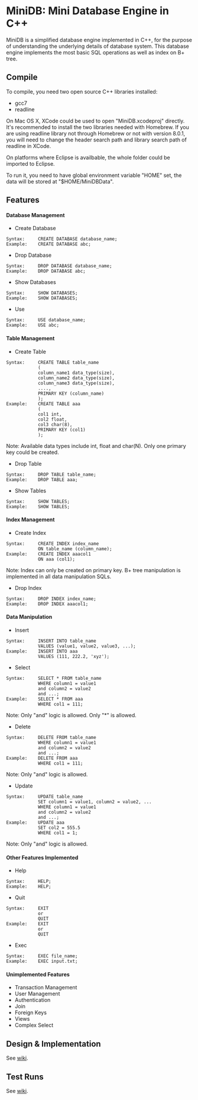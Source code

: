 MiniDB: Mini Database Engine in C++
===================================

MiniDB is a simplified database engine implemented in C++, for the purpose of understanding the underlying details of database system. This database engine implements the most basic SQL operations as well as index on B+ tree.

## Compile

To compile, you need two open source C++ libraries installed:
* gcc7
* readline

On Mac OS X, XCode could be used to open "MiniDB.xcodeproj" directly. It's recommended to install the two libraries needed with Homebrew. If you are using readline library not through Homebrew or not with version 8.0.1, you will need to change the header search path and library search path of readline in XCode.

On platforms where Eclipse is availbable, the whole folder could be imported to Eclipse.

To run it, you need to have global environment variable "HOME" set, the data will be stored at "$HOME/MiniDBData".

## Features

#### Database Management
*	Create Database
```
Syntax:		CREATE DATABASE database_name;
Example:	CREATE DATABASE abc;
```
*	Drop Database
```
Syntax:		DROP DATABASE database_name;
Example: 	DROP DATABASE abc;
```
*	Show Databases
```
Syntax:		SHOW DATABASES;
Example: 	SHOW DATABASES;
```
*	Use
```
Syntax:		USE database_name;
Example: 	USE abc;
```
####	Table Management
*	Create Table
```
Syntax:		CREATE TABLE table_name
			(
			column_name1 data_type(size),
			column_name2 data_type(size),
			column_name3 data_type(size),
			....,
			PRIMARY KEY (column_name)
			);
Example: 	CREATE TABLE aaa
			(
			col1 int,
			col2 float,
			col3 char(8),
			PRIMARY KEY (col1)
			);
```
Note:	Available data types include int, float and char(N). Only one primary key could be created.

*	Drop Table
```
Syntax:		DROP TABLE table_name;
Example:	DROP TABLE aaa;
```
*	Show Tables
```
Syntax:		SHOW TABLES;
Example: 	SHOW TABLES;
```
####	Index Management

*	Create Index
```
Syntax:		CREATE INDEX index_name
			ON table_name (column_name);
Example: 	CREATE INDEX aaacol1 
			ON aaa (col1);
```
Note:	Index can only be created on primary key. B+ tree manipulation is implemented in all data manipulation SQLs.

*	Drop Index
```
Syntax:		DROP INDEX index_name;
Example:	DROP INDEX aaacol1;
```
####	Data Manipulation
*	Insert
```
Syntax:		INSERT INTO table_name
			VALUES (value1, value2, value3, ...);
Example: 	INSERT INTO aaa
			VALUES (111, 222.2, 'xyz');
```
*	Select
```
Syntax:		SELECT * FROM table_name
			WHERE column1 = value1
			and column2 = value2
			and ...;
Example:	SELECT * FROM aaa
			WHERE col1 = 111;
```
Note:		Only "and" logic is allowed. Only "*" is allowed.

*	Delete
```
Syntax:		DELETE FROM table_name 
			WHERE column1 = value1
			and column2 = value2
			and ...;
Example:	DELETE FROM aaa
			WHERE col1 = 111;
```
Note:		Only "and" logic is allowed.

*	Update
```
Syntax:		UPDATE table_name
			SET column1 = value1, column2 = value2, ...
			WHERE column1 = value1
			and column2 = value2
			and ...;
Example:	UPDATE aaa
			SET col2 = 555.5
			WHERE col1 = 1;
```
Note:		Only "and" logic is allowed.

####	Other Features Implemented

*	Help
```
Syntax:		HELP;
Example: 	HELP;
```
*	Quit
```
Syntax:		EXIT
			or
			QUIT
Example:	EXIT
			or
			QUIT
```
*	Exec
```
Syntax:		EXEC file_name;
Example: 	EXEC input.txt;
```

####	Unimplemented Features
*	Transaction Management
*	User Management
*	Authentication
*	Join
*	Foreign Keys
*	Views
*	Complex Select

## Design & Implementation
See [wiki](https://github.com/halfvim/MiniDB/wiki/Design-&-Implementation).

## Test Runs
See [wiki](https://github.com/halfvim/MiniDB/wiki/Test-Run).
